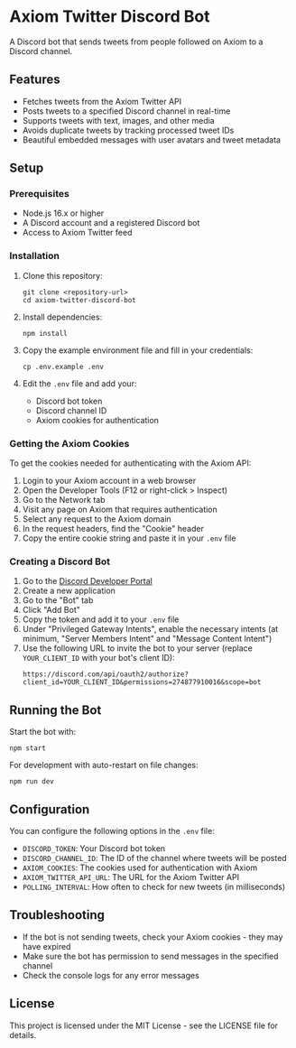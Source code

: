 # Axiom Twitter Discord Bot

A Discord bot that sends tweets from people followed on Axiom to a Discord channel.

## Features

- Fetches tweets from the Axiom Twitter API
- Posts tweets to a specified Discord channel in real-time
- Supports tweets with text, images, and other media
- Avoids duplicate tweets by tracking processed tweet IDs
- Beautiful embedded messages with user avatars and tweet metadata

## Setup

### Prerequisites

- Node.js 16.x or higher
- A Discord account and a registered Discord bot
- Access to Axiom Twitter feed

### Installation

1. Clone this repository:
   ```
   git clone <repository-url>
   cd axiom-twitter-discord-bot
   ```

2. Install dependencies:
   ```
   npm install
   ```

3. Copy the example environment file and fill in your credentials:
   ```
   cp .env.example .env
   ```

4. Edit the `.env` file and add your:
   - Discord bot token
   - Discord channel ID
   - Axiom cookies for authentication

### Getting the Axiom Cookies

To get the cookies needed for authenticating with the Axiom API:

1. Login to your Axiom account in a web browser
2. Open the Developer Tools (F12 or right-click > Inspect)
3. Go to the Network tab
4. Visit any page on Axiom that requires authentication
5. Select any request to the Axiom domain
6. In the request headers, find the "Cookie" header
7. Copy the entire cookie string and paste it in your `.env` file

### Creating a Discord Bot

1. Go to the [Discord Developer Portal](https://discord.com/developers/applications)
2. Create a new application
3. Go to the "Bot" tab
4. Click "Add Bot"
5. Copy the token and add it to your `.env` file
6. Under "Privileged Gateway Intents", enable the necessary intents (at minimum, "Server Members Intent" and "Message Content Intent")
7. Use the following URL to invite the bot to your server (replace `YOUR_CLIENT_ID` with your bot's client ID):
   ```
   https://discord.com/api/oauth2/authorize?client_id=YOUR_CLIENT_ID&permissions=274877910016&scope=bot
   ```

## Running the Bot

Start the bot with:

```
npm start
```

For development with auto-restart on file changes:

```
npm run dev
```

## Configuration

You can configure the following options in the `.env` file:

- `DISCORD_TOKEN`: Your Discord bot token
- `DISCORD_CHANNEL_ID`: The ID of the channel where tweets will be posted
- `AXIOM_COOKIES`: The cookies used for authentication with Axiom
- `AXIOM_TWITTER_API_URL`: The URL for the Axiom Twitter API
- `POLLING_INTERVAL`: How often to check for new tweets (in milliseconds)

## Troubleshooting

- If the bot is not sending tweets, check your Axiom cookies - they may have expired
- Make sure the bot has permission to send messages in the specified channel
- Check the console logs for any error messages

## License

This project is licensed under the MIT License - see the LICENSE file for details. 